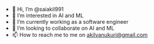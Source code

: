 - 👋 Hi, I’m @saiakil991
- 👀 I’m interested in AI and ML
- 🌱 I’m currently working as a software engineer 
- 💞️ I’m looking to collaborate on AI and ML
- 📫 How to reach me to me on akilvanukuri@gmail.com

<!---
saiakil991/saiakil991 is a ✨ special ✨ repository because its `README.md` (this file) appears on your GitHub profile.
You can click the Preview link to take a look at your changes.
--->
